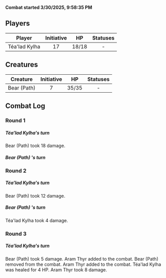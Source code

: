 **Combat started 3/30/2025, 9:58:35 PM**


## Players
| Player | Initiative | HP | Statuses |
| --- | :-: | :-: | :-: |
| Téa'lad Kylha | 17 | 18/18 | - |
## Creatures
| Creature | Initiative  | HP | Statuses |
| --- | :-: | :-: | :-: |
| Bear (Path)  | 7 | 35/35 | - |


## Combat Log

### Round 1

##### Téa'lad Kylha's turn
Bear (Path)  took 18 damage.
##### Bear (Path) 's turn
### Round 2
##### Téa'lad Kylha's turn
Bear (Path)  took 12 damage.
##### Bear (Path) 's turn
Téa'lad Kylha took 4 damage.
### Round 3
##### Téa'lad Kylha's turn
Bear (Path)  took 5 damage.
Aram Thyr  added to the combat.
Bear (Path)  removed from the combat.
Aram Thyr  added to the combat.
Téa'lad Kylha was healed for 4 HP.
Aram Thyr  took 8 damage.
